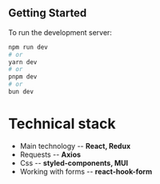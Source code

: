 ## Getting Started

To run the development server:

```bash
npm run dev
# or
yarn dev
# or
pnpm dev
# or
bun dev
```

# Technical stack

<ul>
    <li>Main technology -- <b>React, Redux</b></li>
    <li>Requests -- <b>Axios</b></li>
    <li>Css -- <b>styled-components, MUI</b></li>
    <li>Working with forms -- <b>react-hook-form</b></li>
</ul>

